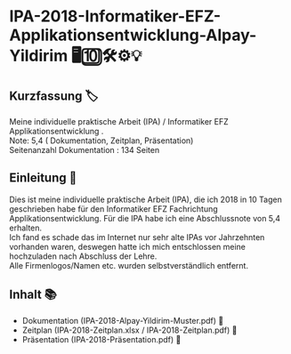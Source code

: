 # IPA-2018-Informatiker-EFZ-Applikationsentwicklung-Alpay-Yildirim 🖥🔟🛠⚙️💡

## Kurzfassung 🏷
Meine individuelle praktische Arbeit (IPA) / Informatiker EFZ Applikationsentwicklung . <br />
Note: 5,4 ( Dokumentation, Zeitplan, Präsentation) <br />
Seitenanzahl Dokumentation : 134 Seiten

## Einleitung 📕

Dies ist meine individuelle praktische Arbeit (IPA), die ich 2018 in 10 Tagen geschrieben habe für den Informatiker EFZ Fachrichtung Applikationsentwicklung. Für die IPA habe ich eine Abschlussnote von 5,4 erhalten.<br /> Ich fand es schade das im Internet nur sehr alte IPAs vor Jahrzehnten vorhanden waren, deswegen hatte ich mich entschlossen meine hochzuladen nach Abschluss der Lehre.<br /> Alle Firmenlogos/Namen etc. wurden selbstverständlich entfernt.

## Inhalt 📚

- Dokumentation (IPA-2018-Alpay-Yildirim-Muster.pdf) 📘
- Zeitplan (IPA-2018-Zeitplan.xlsx / IPA-2018-Zeitplan.pdf) 📗
- Präsentation (IPA-2018-Präsentation.pdf) 📙
